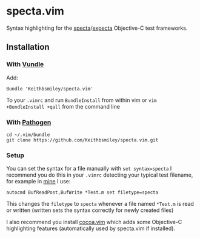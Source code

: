 # specta.vim

Syntax highlighting for the [specta](https://github.com/petejkim/specta)/[expecta](https://github.com/petejkim/expecta) Objective-C test frameworks.


## Installation

### With [Vundle](https://github.com/gmarik/vundle)

Add:

```
Bundle 'Keithbsmiley/specta.vim'
```

To your `.vimrc` and run `BundleInstall` from within vim or `vim +BundleInstall +qall` from the command line

### With [Pathogen](https://github.com/tpope/vim-pathogen)

```
cd ~/.vim/bundle
git clone https://github.com/Keithbsmiley/specta.vim.git
```

### Setup

You can set the syntax for a file manually with `set syntax=specta`
I recommend you do this in your `.vimrc` detecting your typical test filename, for example in [mine](https://github.com/Keithbsmiley/dotfiles/blob/master/vim/vimrc) I use:

```
autocmd BufReadPost,BufWrite *Test.m set filetype=specta
```

This changes the `filetype` to `specta` whenever a file named `*Test.m` is read or written (written sets the syntax correctly for newly created files)

I also recommend you install [cocoa.vim](https://github.com/msanders/cocoa.vim/) which adds some Objective-C highlighting features (automatically used by specta.vim if installed).

